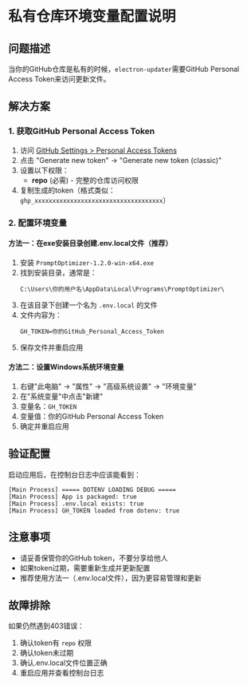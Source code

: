 # 私有仓库环境变量配置说明

## 问题描述
当你的GitHub仓库是私有的时候，`electron-updater`需要GitHub Personal Access Token来访问更新文件。

## 解决方案

### 1. 获取GitHub Personal Access Token
1. 访问 [GitHub Settings > Personal Access Tokens](https://github.com/settings/tokens)
2. 点击 "Generate new token" -> "Generate new token (classic)"
3. 设置以下权限：
   - **repo** (必需) - 完整的仓库访问权限
4. 复制生成的token（格式类似：`ghp_xxxxxxxxxxxxxxxxxxxxxxxxxxxxxxxxxxxx`）

### 2. 配置环境变量

#### 方法一：在exe安装目录创建.env.local文件（推荐）
1. 安装 `PromptOptimizer-1.2.0-win-x64.exe`
2. 找到安装目录，通常是：
   ```
   C:\Users\你的用户名\AppData\Local\Programs\PromptOptimizer\
   ```
3. 在该目录下创建一个名为 `.env.local` 的文件
4. 文件内容为：
   ```
   GH_TOKEN=你的GitHub_Personal_Access_Token
   ```
5. 保存文件并重启应用

#### 方法二：设置Windows系统环境变量
1. 右键"此电脑" -> "属性" -> "高级系统设置" -> "环境变量"
2. 在"系统变量"中点击"新建"
3. 变量名：`GH_TOKEN`
4. 变量值：你的GitHub Personal Access Token
5. 确定并重启应用

## 验证配置
启动应用后，在控制台日志中应该能看到：
```
[Main Process] ===== DOTENV LOADING DEBUG =====
[Main Process] App is packaged: true
[Main Process] .env.local exists: true
[Main Process] GH_TOKEN loaded from dotenv: true
```

## 注意事项
- 请妥善保管你的GitHub token，不要分享给他人
- 如果token过期，需要重新生成并更新配置
- 推荐使用方法一（.env.local文件），因为更容易管理和更新

## 故障排除
如果仍然遇到403错误：
1. 确认token有 `repo` 权限
2. 确认token未过期
3. 确认.env.local文件位置正确
4. 重启应用并查看控制台日志 